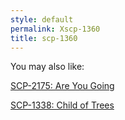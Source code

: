 ```yaml
---
style: default
permalink: Xscp-1360
title: scp-1360
---
```

You may also like:

[SCP-2175: Are You Going](http://scp-wiki.net/scp-2175)

[SCP-1338: Child of Trees](http://scp-wiki.net/scp-1338)
